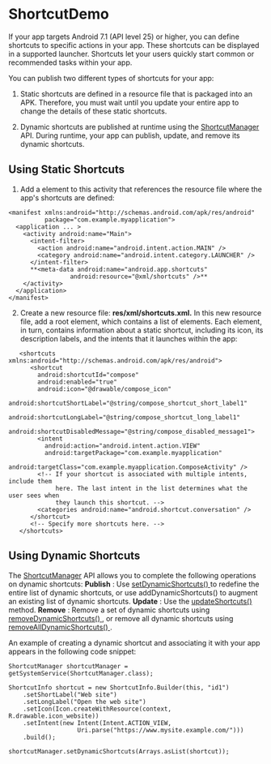 # ShortcutDemo
If your app targets Android 7.1 (API level 25) or higher, you can define shortcuts to specific actions in your app. These shortcuts can be displayed in a supported launcher. Shortcuts let your users quickly start common or recommended tasks within your app. 

You can publish two different types of shortcuts for your app: 
1) Static shortcuts are defined in a resource file that is packaged into an APK. Therefore, you must wait until you update your entire app to change the details of these static shortcuts.

2) Dynamic shortcuts are published at runtime using the [ShortcutManager](https://developer.android.com/reference/android/content/pm/ShortcutManager.html) API. During runtime, your app can publish, update, and remove its dynamic shortcuts.

## Using Static Shortcuts

1) Add a **<meta-data>** element to this activity that references the resource file where the app's shortcuts are defined: 

```
<manifest xmlns:android="http://schemas.android.com/apk/res/android"
          package="com.example.myapplication">
  <application ... >
    <activity android:name="Main">
      <intent-filter>
        <action android:name="android.intent.action.MAIN" />
        <category android:name="android.intent.category.LAUNCHER" />
      </intent-filter>
      **<meta-data android:name="android.app.shortcuts"
                 android:resource="@xml/shortcuts" />**
    </activity>
  </application>
</manifest>
```

2) Create a new resource file: **res/xml/shortcuts.xml.**
   In this new resource file, add a **<shortcuts>** root element, which contains a list of **<shortcut>** elements.
   Each **<shortcut>** element, in turn, contains information about a static shortcut, including its icon, its description labels, and the intents that it launches within the app: 
   
```
   <shortcuts xmlns:android="http://schemas.android.com/apk/res/android">
      <shortcut
        android:shortcutId="compose"
        android:enabled="true"
        android:icon="@drawable/compose_icon"
        android:shortcutShortLabel="@string/compose_shortcut_short_label1"
        android:shortcutLongLabel="@string/compose_shortcut_long_label1"
        android:shortcutDisabledMessage="@string/compose_disabled_message1">
        <intent
          android:action="android.intent.action.VIEW"
          android:targetPackage="com.example.myapplication"
          android:targetClass="com.example.myapplication.ComposeActivity" />
        <!-- If your shortcut is associated with multiple intents, include them
             here. The last intent in the list determines what the user sees when
             they launch this shortcut. -->
        <categories android:name="android.shortcut.conversation" />
      </shortcut>
      <!-- Specify more shortcuts here. -->
   </shortcuts>
```        
  

## Using Dynamic Shortcuts

The [ShortcutManager](https://developer.android.com/reference/android/content/pm/ShortcutManager.html) API allows you to complete the following operations on dynamic shortcuts:
**Publish** : Use [ setDynamicShortcuts() ](https://developer.android.com/reference/android/content/pm/ShortcutManager.html#setDynamicShortcuts(java.util.List%3Candroid.content.pm.ShortcutInfo%3E)) to redefine the entire list of dynamic shortcuts, or use addDynamicShortcuts() to augment an existing list of dynamic shortcuts.
**Update** : Use the [ updateShortcuts() ](https://developer.android.com/reference/android/content/pm/ShortcutManager.html#updateShortcuts(java.util.List%3Candroid.content.pm.ShortcutInfo%3E)) method.
**Remove** : Remove a set of dynamic shortcuts using [ removeDynamicShortcuts() ](https://developer.android.com/reference/android/content/pm/ShortcutManager.html#removeDynamicShortcuts(java.util.List%3Cjava.lang.String%3E)), or remove all dynamic shortcuts using [ removeAllDynamicShortcuts() ](https://developer.android.com/reference/android/content/pm/ShortcutManager.html#removeAllDynamicShortcuts()).

An example of creating a dynamic shortcut and associating it with your app appears in the following code snippet: 

```
ShortcutManager shortcutManager = getSystemService(ShortcutManager.class);

ShortcutInfo shortcut = new ShortcutInfo.Builder(this, "id1")
    .setShortLabel("Web site")
    .setLongLabel("Open the web site")
    .setIcon(Icon.createWithResource(context, R.drawable.icon_website))
    .setIntent(new Intent(Intent.ACTION_VIEW,
                   Uri.parse("https://www.mysite.example.com/")))
    .build();

shortcutManager.setDynamicShortcuts(Arrays.asList(shortcut));

```

